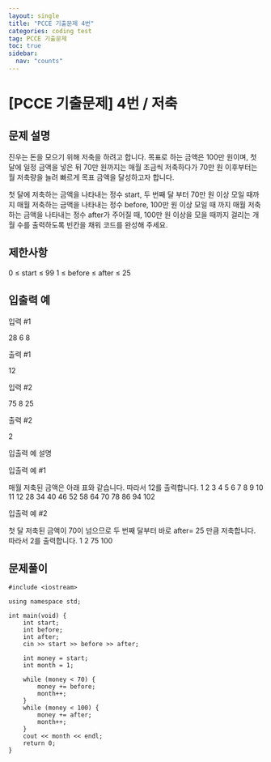 ```yaml
---
layout: single
title: "PCCE 기출문제 4번"
categories: coding test
tag: PCCE 기출문제
toc: true
sidebar:
  nav: "counts"
---
```


# [PCCE 기출문제] 4번 / 저축

## 문제 설명

진우는 돈을 모으기 위해 저축을 하려고 합니다. 목표로 하는 금액은 100만 원이며, 첫 달에 일정 금액을 넣은 뒤 70만 원까지는 매월 조금씩 저축하다가 70만 원 이후부터는 월 저축량을 늘려 빠르게 목표 금액을 달성하고자 합니다.

첫 달에 저축하는 금액을 나타내는 정수 start, 두 번째 달 부터 70만 원 이상 모일 때까지 매월 저축하는 금액을 나타내는 정수 before, 100만 원 이상 모일 때 까지 매월 저축하는 금액을 나타내는 정수 after가 주어질 때, 100만 원 이상을 모을 때까지 걸리는 개월 수를 출력하도록 빈칸을 채워 코드를 완성해 주세요.

## 제한사항

0 ≤ start ≤ 99
1 ≤ before ≤ after ≤ 25

## 입출력 예

입력 #1

28
6
8

출력 #1

12

입력 #2

75
8
25

출력 #2

2

입출력 예 설명

입출력 예 #1

매월 저축된 금액은 아래 표와 같습니다. 따라서 12를 출력합니다.
1 2 3 4 5 6 7 8 9 10 11 12
28 34 40 46 52 58 64 70 78 86 94 102

입출력 예 #2

첫 달 저축된 금액이 70이 넘으므로 두 번째 달부터 바로 after= 25 만큼 저축합니다. 따라서 2를 출력합니다.
1 2
75 100

## 문제풀이

```
#include <iostream>

using namespace std;

int main(void) {
    int start;
    int before;
    int after;
    cin >> start >> before >> after;

    int money = start;
    int month = 1;

    while (money < 70) {
        money += before;
        month++;
    }
    while (money < 100) {
        money += after;
        month++;
    }
    cout << month << endl;
    return 0;
}

```
